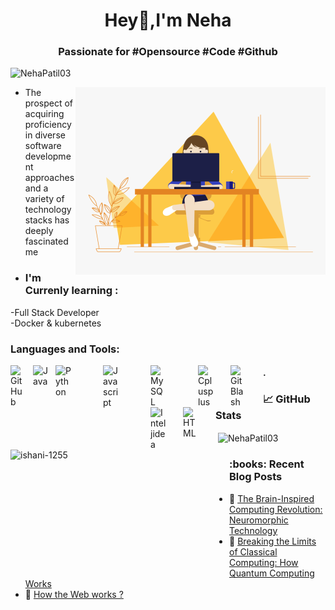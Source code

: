 
<h1 align="center">Hey👋,I'm Neha</h1>
                           
<h3 align="center">Passionate for #Opensource #Code #Github</h3>
<p align="left"> <img src="https://komarev.com/ghpvc/?username=NehaPatil03&label=Profile%20views&color=0e75b6&style=flat" alt="NehaPatil03" /> </p>
<p align="right"> <img src="https://github.com/NehaPatil03/NehaPatil03/raw/main/d4tvukbt5mra37cvwklk.gif" alt="Coder GIF" align="right" width="400"> </p>                 

- The prospect of acquiring proficiency in diverse software development approaches and a variety of technology stacks has deeply fascinated me
- <h3 align="left">I'm Currenly learning :</h3>
-Full Stack Developer                                                                                                                                                    
-Docker & kubernetes

<h3 align="left">Languages and Tools:</h3>
<P
<img align="left" alt="Visual Studio Code" width="26px" src="https://cdn.jsdelivr.net/gh/devicons/devicon/icons/vscode/vscode-original.svg" style="padding-right:50px;" /><img align="left" alt="GitHub" width="26px" src="https://user-images.githubusercontent.com/3369400/139447912-e0f43f33-6d9f-45f8-be46-2df5bbc91289.png" style="padding-right:10px;" /><img align="left" alt="Java" width="26px" src="https://cdn.jsdelivr.net/gh/devicons/devicon/icons/java/java-original.svg" style="padding-right:10px;" />
<img align="left" alt="Python" width="26px" src="https://cdn.jsdelivr.net/gh/devicons/devicon/icons/python/python-original.svg" style="padding-right:50px;" />
<img align="left" alt="Javascript" width="26px" src="https://cdn.jsdelivr.net/gh/devicons/devicon/icons/javascript/javascript-original.svg" style="padding-right:50px;" />
<img align="left" alt="MySQL" width="26px" src="https://cdn.jsdelivr.net/gh/devicons/devicon/icons/mysql/mysql-original.svg" style="padding-right:50px;" />
<img align="left" alt="Cplusplus" width="26px" src="https://cdn.jsdelivr.net/gh/devicons/devicon/icons/cplusplus/cplusplus-original.svg" style="padding-right:26px;" />   <img align="left" alt="GitBlash" width="26px" src="https://cdn.jsdelivr.net/gh/devicons/devicon/icons/git/git-original.svg" style="padding-right:26px;" />               <img align="left" alt="Inteljidea" width="26px" src="https://cdn.jsdelivr.net/gh/devicons/devicon/icons/intellij/intellij-original.svg" style="padding-right:26px;" />   <img align="left" alt="HTML" width="26px" src="https://cdn.jsdelivr.net/gh/devicons/devicon/icons/html5/html5-original.svg" style="padding-right:26px;" /></p>
<h4>.</h4>
 
<h3 align="left">📈 GitHub Stats</h3>
<p>&nbsp;<img align="left" src="https://github-readme-stats.vercel.app/api?username=NehaPatil03&show_icons=true&locale=en" alt="ishani-1255" height="200" width="350" /><img align="center" src="https://github-readme-streak-stats.herokuapp.com/?user=NehaPatil03&" alt="NehaPatil03" height="200" width="350"/></p>

<h3 align="left"> :books: Recent Blog Posts</h3>

<!-- BLOGPOSTS:START -->
 - 🚀 [The Brain-Inspired Computing Revolution: Neuromorphic Technology](https://nehapatil03.hashnode.dev/the-brain-inspired-computing-revolution-neuromorphic-technology)
 - 🌮 [Breaking the Limits of Classical Computing: How Quantum Computing Works](https://nehapatil03.hashnode.dev/breaking-the-limits-of-classical-computing-how-quantum-computing-works)
 - 💯 [How the Web works ?](https://nehapatil03.hashnode.dev/how-the-web-works)<!-- BLOGPOSTS:END -->
  



